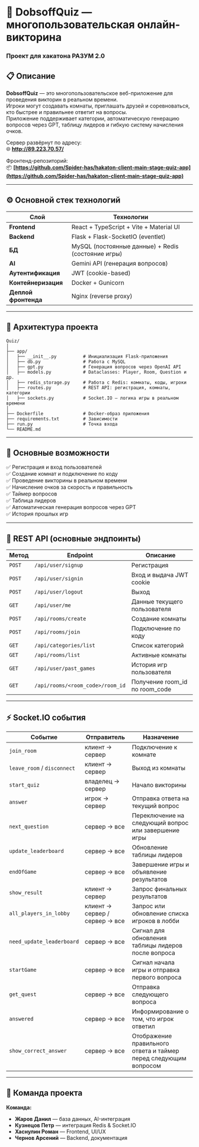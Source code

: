 
# 🧠 DobsoffQuiz — многопользовательская онлайн-викторина  
### Проект для хакатона **РАЗУМ 2.0**

## 📋 Описание

**DobsoffQuiz** — это многопользовательское веб-приложение для проведения викторин в реальном времени.  
Игроки могут создавать комнаты, приглашать друзей и соревноваться, кто быстрее и правильнее ответит на вопросы.  
Приложение поддерживает категории, автоматическую генерацию вопросов через GPT, таблицу лидеров и гибкую систему начисления очков.

Сервер развёрнут по адресу:  
🌐 **http://89.223.70.57/**  

Фронтенд-репозиторий:  
📦 **[https://github.com/Spider-has/hakaton-client-main-stage-quiz-app](https://github.com/Spider-has/hakaton-client-main-stage-quiz-app)**

---

## ⚙️ Основной стек технологий

| Слой | Технологии                                         |
|------|----------------------------------------------------|
| **Frontend** | React + TypeScript + Vite + Material UI            |
| **Backend** | Flask + Flask-SocketIO (eventlet)                  |
| **БД** | MySQL (постоянные данные) + Redis (состояние игры) |
| **AI** | Gemini API (генерация вопросов)                    |
| **Аутентификация** | JWT (cookie-based)                                 |
| **Контейнеризация** | Docker + Gunicorn                                  |
| **Деплой фронтенда** | Nginx (reverse proxy)                              |

---

## 🧩 Архитектура проекта

```
Quiz/
│
├── app/
│   ├── __init__.py          # Инициализация Flask-приложения
│   ├── db.py                # Работа с MySQL
│   ├── gpt.py               # Генерация вопросов через OpenAI API
│   ├── models.py            # Dataclasses: Player, Room, Question и др.
│   ├── redis_storage.py     # Работа с Redis: комнаты, коды, игроки
│   ├── routes.py            # REST API: регистрация, комнаты, категории
│   ├── sockets.py           # Socket.IO — логика игры в реальном времени
│
├── Dockerfile               # Docker-образ приложения
├── requirements.txt         # Зависимости
├── run.py                   # Точка входа
└── README.md
```

---

## 🧠 Основные возможности

✅ Регистрация и вход пользователей  
✅ Создание комнат и подключение по коду  
✅ Проведение викторины в реальном времени  
✅ Начисление очков за скорость и правильность  
✅ Таймер вопросов  
✅ Таблица лидеров  
✅ Автоматическая генерация вопросов через GPT  
✅ История прошлых игр  

---

## 🔌 REST API (основные эндпоинты)

| Метод | Endpoint | Описание                       |
|-------|-----------|--------------------------------|
| `POST` | `/api/user/signup` | Регистрация                    |
| `POST` | `/api/user/signin` | Вход и выдача JWT cookie       |
| `POST` | `/api/user/logout` | Выход                          |
| `GET`  | `/api/user/me` | Данные текущего пользователя   |
| `POST` | `/api/rooms/create` | Создание комнаты               |
| `POST` | `/api/rooms/join` | Подключение по коду            |
| `GET`  | `/api/categories/list` | Список категорий               |
| `GET`  | `/api/rooms/list` | Активные комнаты               |
| `GET`  | `/api/user/past_games` | История игр пользователя       |
| `GET`  | `/api/rooms/<room_code>/room_id` | Получение room_id по room_code |

---

## ⚡ Socket.IO события

| Событие | Отправитель | Назначение |
|----------|--------------|-------------|
| `join_room` | клиент → сервер | Подключение к комнате |
| `leave_room` / `disconnect` | клиент → сервер | Выход из комнаты |
| `start_quiz` | владелец → сервер | Начало викторины |
| `answer` | игрок → сервер | Отправка ответа на текущий вопрос |
| `next_question` | сервер → все | Переключение на следующий вопрос или завершение игры |
| `update_leaderboard` | сервер → все | Обновление таблицы лидеров |
| `endOfGame` | сервер → все | Завершение игры и объявление результатов |
| `show_result` | клиент → сервер | Запрос финальных результатов |
| `all_players_in_lobby` | клиент → сервер / сервер → все | Запрос или обновление списка игроков в лобби |
| `need_update_leaderboard` | сервер → все | Сигнал для обновления таблицы лидеров после вопроса |
| `startGame` | сервер → все | Сигнал начала игры и отправка первого вопроса |
| `get_quest` | сервер → все | Отправка следующего вопроса |
| `answered` | сервер → все | Информирование о том, что игрок ответил |
| `show_correct_answer` | сервер → все | Отображение правильного ответа и таймер перед следующим вопросом |

---

## 🧩 Команда проекта

**Команда:**  
- **Жаров Данил** — база данных, AI-интеграция  
- **Кузнецов Петр** — интеграция Redis & Socket.IO  
- **Хаснулин Роман** — Frontend, UI/UX  
- **Чернов Арсений** — Backend, документация  
